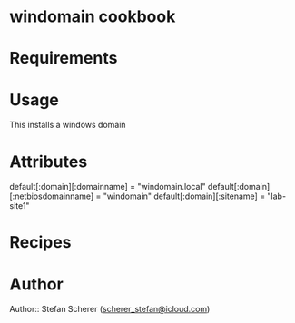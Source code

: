 # windomain cookbook

# Requirements

# Usage

This installs a windows domain

# Attributes
default[:domain][:domainname]        = "windomain.local"
default[:domain][:netbiosdomainname] = "windomain"
default[:domain][:sitename]          = "lab-site1"

# Recipes

# Author

Author:: Stefan Scherer (<scherer_stefan@icloud.com>)
